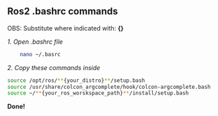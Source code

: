 ## Ros2 .bashrc commands

OBS: Substitute where indicated with: **{}**

*1. Open .bashrc file*
```bash
    nano ~/.basrc
```

*2. Copy these commands inside*
```bash
source /opt/ros/**{your_distro}**/setup.bash
source /usr/share/colcon_argcomplete/hook/colcon-argcomplete.bash
source ~/**{your_ros_worskspace_path}**/install/setup.bash
```

**Done!**


